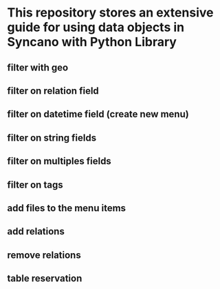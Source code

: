 
# This repository stores an extensive guide for using data objects in Syncano with Python Library


## filter with geo

## filter on relation field

## filter on datetime field (create new menu)

## filter on string fields

## filter on multiples fields

## filter on tags

## add files to the menu items

## add relations

## remove relations

## table reservation
